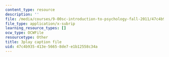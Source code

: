 ```yaml
---
content_type: resource
description: ''
file: /media/courses/9-00sc-introduction-to-psychology-fall-2011/47c4b935413e56658de7e1b12558c34a_SXzdOK_J-xE.vtt
file_type: application/x-subrip
learning_resource_types: []
ocw_type: OCWFile
resourcetype: Other
title: 3play caption file
uid: 47c4b935-413e-5665-8de7-e1b12558c34a
---
```

